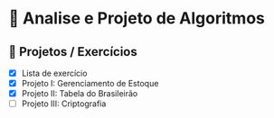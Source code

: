 # 🫧 Analise e Projeto de Algoritmos
## 📌 Projetos / Exercícios
- [x] Lista de exercício
- [x] Projeto I: Gerenciamento de Estoque
- [x] Projeto II: Tabela do Brasileirão
- [ ] Projeto III: Criptografia
